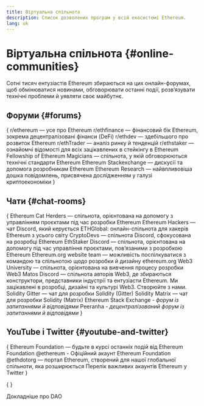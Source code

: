 ```yaml
---
title: Віртуальна спільнота
description: Список дозволених програм у всій екосистемі Ethereum.
lang: uk
---
```


# Віртуальна спільнота \{#online-communities}

Сотні тисяч ентузіастів Ethereum збираються на цих онлайн-форумах, щоб обмінюватися новинами, обговорювати останні події, розв’язувати технічні проблеми й уявляти своє майбутнє.

## Форуми \{#forums}

{
<SocialListItem socialIcon="reddit"><Link to="https://www.reddit.com/r/ethereum">r/ethereum</Link> — усе про Ethereum</SocialListItem>
<SocialListItem socialIcon="reddit"><Link to="https://www.reddit.com/r/ethfinance/">r/ethfinance</Link> — фінансовий бік Ethereum, зокрема децентралізовані фінанси (DeFi)</SocialListItem>
<SocialListItem socialIcon="reddit"><Link to="https://www.reddit.com/r/ethdev/">r/ethdev</Link> — здебільшого про розвиток Ethereum</SocialListItem>
<SocialListItem socialIcon="reddit"><Link to="https://www.reddit.com/r/ethtrader/">r/ethTrader</Link> — аналіз ринку й тенденцій</SocialListItem>
<SocialListItem socialIcon="reddit"><Link to="https://www.reddit.com/r/ethstaker/">r/ethstaker</Link> — ознайомчі відомості для всіх зацікавлених в стейкінгу в Ethereum</SocialListItem>
<SocialListItem socialIcon="webpage"><Link to="https://ethereum-magicians.org">Fellowship of Ethereum Magicians</Link> — спільнота, у якій обговорюються технічні стандарти Ethereum</SocialListItem>
<SocialListItem socialIcon="stackExchange"><Link to="https://ethereum.stackexchange.com">Ethereum Stackexchange</Link> — дискусії та допомога розробникам Ethereum</SocialListItem>
<SocialListItem socialIcon="webpage"><Link to="https://ethresear.ch">Ethereum Research</Link> — найвпливовіша дошка повідомлень, присвячена дослідженням у галузі криптоекономіки</SocialListItem>
}

## Чати \{#chat-rooms}

{
<SocialListItem socialIcon="discord"><Link to="https://discord.com/invite/Nz6rtfJ8Cu">Ethereum Cat Herders</Link> — спільнота, орієнтована на допомогу з управлінням проєктами під час розробки Ethereum</SocialListItem>
<SocialListItem socialIcon="discord"><Link to="https://ethglobal.co/discord">Ethereum Hackers</Link> — чат Discord, який керується ETHGlobal: онлайн-спільнота для хакерів Ethereum з усього світу</SocialListItem>
<SocialListItem socialIcon="discord"><Link to="https://discord.gg/5W5tVb3">CryptoDevs</Link> — спільнота Discord, сфокусована на розробці Ethereum</SocialListItem>
<SocialListItem socialIcon="discord"><Link to="https://discord.gg/ethstaker">EthStaker Discord</Link> — спільнота, орієнтована на допомогу під час управління проєктами, пов’язаними з розробкою Ethereum</SocialListItem>
<SocialListItem socialIcon="discord"><Link to="https://discord.gg/ethereum-org">Ethereum.org website team</Link> — можливість поспілкуватися з командою та спільнотою щодо розробки й дизайну ethereum.org</SocialListItem>
<SocialListItem socialIcon="discord"><Link to="https://discord.gg/ZH5aXDgWEU">Web3 University</Link> — спільнота, орієнтована на вивчення процесу розробки Web3 </SocialListItem>
<SocialListItem socialIcon="discord"><Link to="https://discord.matos.club/">Matos Discord</Link> — спільнота авторів Web3, де збираються конструктори, представники індустрії та ентузіасти Ethereum. Ми зацікавлені в розробці, дизайні та культурі Web3. Створюйте з нами.</SocialListItem>
<SocialListItem socialIcon="webpage"><Link to="https://gitter.im/ethereum/solidity">Solidity Gitter</Link> — чат для розробки Solidity (Gitter)</SocialListItem>
<SocialListItem socialIcon="webpage"><Link to="https://matrix.to/#/#ethereum_solidity:gitter.im">Solidity Matrix</Link> — чат для розробки Solidity (Matrix)</SocialListItem>
<SocialListItem socialIcon="webpage"><Link to="https://ethereum.stackexchange.com/">Ethereum Stack Exchange</Link> _- форум із запитаннями й відповідями_</SocialListItem>
<SocialListItem socialIcon="webpage"><Link to="https://peeranha.io/">Peeranha</Link> _- децентралізований форум із запитаннями й відповідями_</SocialListItem>
}

## YouTube і Twitter \{#youtube-and-twitter}

{
<SocialListItem socialIcon="youtube"><Link to="https://www.youtube.com/c/EthereumFoundation">Ethereum Foundation</Link> — будьте в курсі останніх подій від Ethereum Foundation</SocialListItem>
<SocialListItem socialIcon="twitter"><Link to="https://twitter.com/ethereum">@ethereum</Link> - Офіційний акаунт Ethereum Foundation</SocialListItem>
<SocialListItem socialIcon="twitter"><Link to="https://twitter.com/ethdotorg">@ethdotorg</Link> — портал Ethereum, створений для нашої глобальної спільноти, яка розширюється</SocialListItem>
<SocialListItem socialIcon="webpage"><Link to="https://hive.one/c/ethereum?page=1">Перелік важливих акаунтів Ethereum у Twitter</Link></SocialListItem>
}

{
	<Divider />
}

<Callout emoji=":classical_building:" titleKey="page-community-daos-callout-title" descriptionKey="page-community-daos-callout-description">
  <div>
    <ButtonLink to="/community/get-involved/#decentralized-autonomous-organizations-daos">
      Докладніше про DAO
    </ButtonLink>
  </div>
</Callout>
